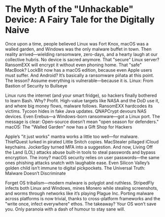 # The Myth of the "Unhackable" Device: A Fairy Tale for the Digitally Naive

Once upon a time, people believed Linux was Fort Knox, macOS was a walled garden, and Windows was the only malware buffet in town. Then reality arrived—wielding ransomware, zero-days, and a hearty laugh at our collective hubris. No device is sacred anymore. That "secure" Linux server? RansomEXX will encrypt it without even phoning home. That "safe" MacBook? LockBit now has a macOS edition, because even Apple users must suffer. And Android? It’s basically a ransomware piñata at this point. The lesson? Assume everything is vulnerable—because it is.
Linux: From Bastion of Security to Bullseye

Linux runs the internet (and your smart fridge), so hackers finally bothered to learn Bash. Why? Profit. High-value targets like NASA and the DoD use it, and where big money flows, malware follows. RansomEXX hardcodes its victims. Tycoon hides in fake Java updates. QNAPCrypt devours NAS devices. Even Erebus—a Windows-born ransomware—got a Linux port. The message is clear: Open-source doesn’t mean "open season for defenders."
macOS: The "Walled Garden" now has a Gift Shop for Hackers

Apple’s "it just works" mantra works a little too well—for malware. ThiefQuest lurked in pirated Little Snitch copies. MacStealer pillaged iCloud keychains. JockerSpy turned MFA into a suggestion. And now, Living Off the Land (LOL) attacks abuse built-in tools to steal passwords and bypass encryption. The irony? macOS security relies on user passwords—the same ones phishing attacks snatch with laughable ease. Even Silicon Valley’s golden child isn’t immune to digital pickpockets.
The Universal Truth: Malware Doesn’t Discriminate

Forget OS tribalism—modern malware is polyglot and ruthless. StripedFly infects both Linux and Windows, mines Monero while stealing screenshots, and worms through networks like it’s playing Plague Inc. Porting malware across platforms is now trivial, thanks to cross-platform frameworks and the "write once, infect everywhere" ethos. The takeaway? Your OS won’t save you. Only paranoia with a dash of humour to stay sane will.

